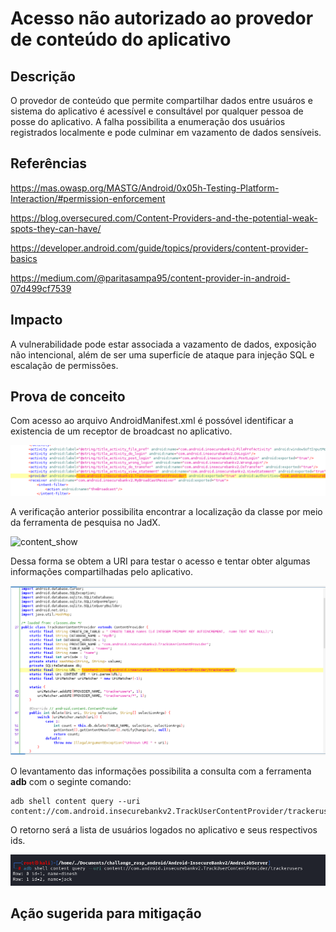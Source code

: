 # Acesso não autorizado ao provedor de conteúdo do aplicativo

## Descrição

O provedor de conteúdo que permite compartilhar dados entre usuáros e sistema do aplicativo é acessível e consultável por qualquer pessoa de posse do aplicativo. A falha possibilita a enumeração dos usuários registrados localmente e pode culminar em vazamento de dados sensíveis.

## Referências 

https://mas.owasp.org/MASTG/Android/0x05h-Testing-Platform-Interaction/#permission-enforcement

https://blog.oversecured.com/Content-Providers-and-the-potential-weak-spots-they-can-have/

https://developer.android.com/guide/topics/providers/content-provider-basics

https://medium.com/@paritasampa95/content-provider-in-android-07d499cf7539


## Impacto

A vulnerabilidade pode estar associada a vazamento de dados, exposição não intencional, além de ser uma superficíe de ataque para injeção SQL e escalação de permissões.

## Prova de conceito

Com acesso ao arquivo AndroidManifest.xml é possóvel identificar a existencia de um receptor de broadcast no aplicativo.

![content_provider0](.img/content_provider0.png)

A verificação anterior possibilita encontrar a localização da classe por meio da ferramenta de pesquisa no JadX. 

![content_show](,img/content_show.png)

Dessa forma se obtem a URI para testar o acesso e tentar obter algumas informações compartilhadas pelo aplicativo.

![content_provider](.img/content_provider.png)

O levantamento das informações possibilita a consulta com a ferramenta **adb** com o seginte comando:

```
adb shell content query --uri content://com.android.insecurebankv2.TrackUserContentProvider/trackerusers
```

O retorno será a lista de usuários logados no aplicativo e seus respectivos ids. 

![content_provider1](.img/content_provider2.png)

## Ação sugerida para mitigação
